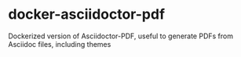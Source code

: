 # docker-asciidoctor-pdf
Dockerized version of Asciidoctor-PDF, useful to generate PDFs from Asciidoc files, including themes
